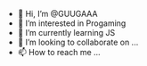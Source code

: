 - 👋 Hi, I’m @GUUGAAA
- 👀 I’m interested in Progaming
- 🌱 I’m currently learning JS
- 💞️ I’m looking to collaborate on ...
- 📫 How to reach me ...
